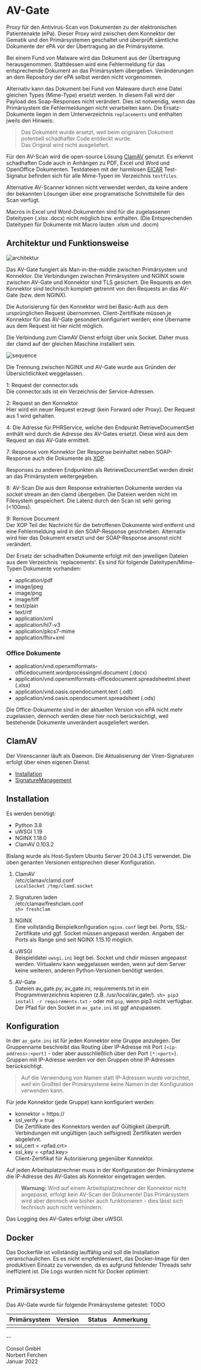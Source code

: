# AV-Gate

Proxy für den Antivirus-Scan von Dokumenten zu der elektronischen Patientenakte (ePa). Dieser Proxy wird zwischen dem Konnektor der Gematik und den Primärsystemen geschaltet und überprüft sämtliche Dokumente der ePA vor der Übertragung an die Primärsysteme. 

Bei einem Fund von Malware wird das Dokument aus der Übertragung herausgenommen. Stattdessen wird eine Fehlermeldung für das entsprechende Dokument an das Primärsystem übergeben. Veränderungen an dem Repository der ePA selbst werden nicht vorgenommen.

Alternativ kann das Dokument bei Fund von Maleware durch eine Datei gleichen Types (Mime-Type) ersetzt werden. In diesem Fall wird der Payload des Soap-Responses nicht verändert. Dies ist notwendig, wenn das Primärsystem die Fehlermeldungen nicht verarbeiten kann. Die Ersatz-Dokumente liegen in dem Unterverzeichnis `replacements` und enthalten jweils den Hinweis:

> Das Dokument wurde ersetzt, weil beim originären Dokument potentiell schadhafter Code entdeckt wurde.  
Das Original wird nicht ausgeliefert. 

Für den AV-Scan wird die open-source Lösung [ClamAV](https://www.clamav.net/) genutzt. Es erkennt schadhaften Code auch in Anhängen zu PDF, Excel und Word und OpenOffice Dokumenten. Testdateien mit der harmlosen [EICAR](https://www.eicar.org/?page_id=3950) Test-Signatur befinden sich für alle Mime-Typen im Verzeichnis `testfiles`. 

Alternative AV-Scanner können nicht verwendet werden, da keine andere der bekannten Lösungen über eine programatische Schnittstelle für den Scan verfügt.

Macros in Excel und Word-Dokumenten sind für die zugelassenen Dateitypen (.xlsx .docx) nicht möglich bzw. enthalten. (Die Entsprechenden Dateitypen für Dokumente mit Macro  lauten .xlsm und .docm)

## Architektur und Funktionsweise

![architektur](docs/architektur.png)

Das AV-Gate fungiert als Man-in-the-middle zwischen Primärsystem und Konnektor. Die Verbindungen zwischen Primärsystem und NGINX sowie zwischen AV-Gate und Konnektor sind TLS gesichert. Die Requests an den Konnektor sind technisch komplett getrennt von den Requests an das AV-Gate (bzw. dem NGINX).

Die Autorisierung für den Konnektor wird bei Basic-Auth aus dem ursprünglichen Request übernommen. Client-Zertifikate müssen je Konnektor für das AV-Gate gesondert konfiguriert werden; eine Übername aus dem Request ist hier nicht möglich.

Die Verbindung zum ClamAV Dienst erfolgt über unix Socket. Daher muss der clamd auf der gleichen Maschine installiert sein.

![sequence](docs/sequence.png)

Die Trennung zwischen NGINX und AV-Gate wurde aus Gründen der Übersichtlichkeit weggelassen.

1: Request der connector.sds  
Die connector.sds ist ein Verzeichnis der Service-Adressen.

2: Request an den Konnektor  
Hier wird ein neuer Request erzeugt (kein Forward oder Proxy). Der Request aus 1 wird gehalten.

4: Die Adresse für PHRService, welche den Endpunkt RetrieveDocumentSet enthält wird durch die Adresse des AV-Gates ersetzt. Diese wird aus dem Request an das AV-Gate ermittelt.

7: Response vom Konnektor
Der Response beinhaltet neben SOAP-Response auch die Dokumente als [XOP](https://de.wikipedia.org/wiki/XML-binary_Optimized_Packaging).

Responses zu anderen Endpunkten als RetrieveDocumentSet werden direkt an das Primärsystem weitergegeben.

8: AV-Scan
Die aus dem Response extrahierten Dokumente werden via socket stream an den clamd übergeben. Die Dateien werden nicht im Filesystem gespeichert. Die Latenz durch den Scan ist sehr gering (<100ms).

9: Remove Document  
Der XOP Teil der Nachricht für die betroffenen Dokumente wird entfernt und eine Fehlermeldung wird in den SOAP-Response geschrieben.
Alternativ wird hier das Dokument ersetzt und der SOAP-Response ansonst nicht verändert.

Der Ersatz der schadhaften Dokumente erfolgt mit den jeweiligen Dateien aus dem Verzeichnis `replacements'. Es sind für folgende Dateitypen/Mime-Typen Dokumente vorhanden:
- application/pdf
- image/jpeg
- image/png
- image/tiff
- text/plain
- text/rtf
- application/xml
- application/hl7-v3
- application/pkcs7-mime
- application/fhir+xml
### Office Dokumente
- application/vnd.openxmlformats-officedocument.wordprocessingml.document (.docx)
- application/vnd.openxmlformats-officedocument.spreadsheetml.sheet (.xlsx)
- application/vnd.oasis.opendocument.text (.odt)
- application/vnd.oasis.opendocument.spreadsheet (.ods)

Die Office-Dokumente sind in der aktuellen Version von ePA nicht mehr zugelassen, dennoch werden diese hier noch berücksichtigt, weil bestehende Dokumente unverändert ausgeliefert werden.

## ClamAV

Der Virenscanner läuft als Daemon. Die Aktualisierung der Viren-Signaturen erfolgt über einen eigenen Dienst. 

- [Installation](https://docs.clamav.net/manual/Installing.html)
- [SignatureManagement](https://docs.clamav.net/manual/Usage/SignatureManagement.html)

## Installation

Es werden benötigt:
- Python 3.8 
- uWSGI 1.19 
- NGINX 1.18.0
- ClamAV 0.103.2

Bislang wurde als Host-System Ubuntu Server 20.04.3 LTS verwendet. Die oben genanten Versionen entsprechen dieser Konfiguration. 

1. ClamAV   
/etc/clamav/clamd.conf  
`LocalSocket /tmp/clamd.socket`

2. Signaturen laden  
/etc/clamav/freshclam.conf   
`sh> freshclam`

1. NGINX   
Eine vollständig Beispielkonfiguration `nginx.conf` liegt bei. Ports, SSL-Zertifikate und ggf. Socket müssen angepasst werden. Angaben der Ports als Range sind seit NGINX 1.15.10 möglich.

1. uWSGI   
Beispieldatei `uwsgi.ini` liegt bei. Socket und chdir müssen angepasst werden. Virtualenv kann weggelassen werden, wenn auf dem Server keine weiteren, anderen Python-Versionen benötigt werden.

5. AV-Gate  
Dateien av_gate.py, av_gate.ini, requirements.txt in ein Programmverzeichnis kopieren (z.B. /usr/local/av_gate/). 
`sh> pip3 install -r requirements.txt` - oder mit `pip`, wenn pip3 nicht verfügbar.  
Der Pfad für den Socket in `av_gate.ini` ist ggf anzupassen.
## Konfiguration

In der `av_gate.ini` ist für jeden Konnektor eine Gruppe anzulegen. Der Gruppenname beschreibt das Routing über IP-Adresse mit Port `[<ip-address>:<port]` - oder aber ausschließlich über den Port `[*:<port>]`. Gruppen mit IP-Adresse werden vor den Gruppen ohne IP-Adressen berücksichtigt.

> Auf die Verwendung von Namen statt IP-Adressen wurde verzichtet, weil ein Großteil der Primärsysteme keine Namen in der Konfiguration verwenden kann.

Für jede Konnektor (jede Gruppe) kann konfiguriert werden:
- konnektor = https://<host><port>
- ssl_verify = true  
Die Zertifikate des Konnektors werden auf Gültigkeit überprüft. Verbindungen mit ungültigen (auch selfsigned) Zertifikaten werden abgelehnt.
- ssl_cert = <pfad.crt>  
- ssl_key = <pfad.key>  
Client-Zertifikat für Autorisierung gegenüber Konnektor.  

Auf jeden Arbeitsplatzrechner muss in der Konfiguration der Primärsysteme die IP-Adresse des AV-Gates als Konnektor eingetragen werden.

> **Warnung:** Wird auf einem Arbeitsplatzrechner der Konnektor nicht angepasst, erfolgt kein AV-Scan der Dokumente! Das Primärsystem wird aber dennoch wie bisher auch funktionieren - dies lässt sich technisch auch nicht verhindern.

Das Logging des AV-Gates erfolgt über uWSGI.
## Docker

Das Dockerfile ist vollständig lauffähig und soll die Installation veranschaulichen. Es es nicht empfehlenswert, das Docker-Image für den produktiven Einsatz zu verwenden, da es aufgrund fehlender Threads sehr ineffizient ist. Die Logs wurden nicht für Docker optimiert.

## Primärsysteme
Das AV-Gate wurde für folgende Primärsysteme getestet:
TODO

| Primärsystem | Version | Status | Anmerkung |
|---|---|---|---|
| | | |

--

Consol GmbH  
Norbert Ferchen  
Januar 2022